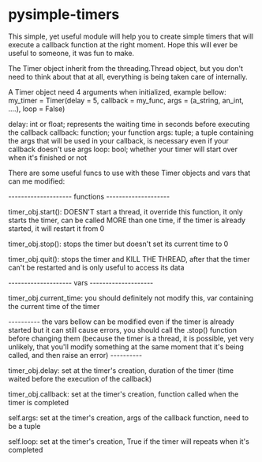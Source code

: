 # pysimple-timers
This simple, yet useful module will help you to create simple timers that will execute a callback function at the right moment.
Hope this will ever be useful to someone, it was fun to make.

The Timer object inherit from the threading.Thread object, but you don't need to think about that at all, everything is being taken care of internally.


A Timer object need 4 arguments when initialized, example bellow:
my_timer = Timer(delay = 5, callback = my_func, args = (a_string, an_int, ....), loop = False)
  
delay: int or float; represents the waiting time in seconds before executing the callback
callback: function; your function 
args: tuple; a tuple containing the args that will be used in your callback, is necessary even if your callback doesn't use args
loop: bool; whether your timer will start over when it's finished or not


There are some useful funcs to use with these Timer objects and vars that can me modified:

-------------------- functions --------------------

timer_obj.start(): DOESN'T start a thread, it override this function, it only starts the timer, can be called MORE than one time, if the timer is already started, it will restart it from 0
  
timer_obj.stop(): stops the timer but doesn't set its current time to 0
  
timer_obj.quit(): stops the timer and KILL THE THREAD, after that the timer can't be restarted and is only useful to access its data



-------------------- vars --------------------
  
timer_obj.current_time: you should definitely not modify this, var containing the current time of the timer
  
---------- the vars bellow can be modified even if the timer is already started but it can still cause errors, you should call the .stop() function before changing them (because the timer is a thread, it is possible, yet very unlikely, that you'll modify something at the same moment that it's being called, and then raise an error) ----------

timer_obj.delay: set at the timer's creation, duration of the timer (time waited before the execution of the callback)
  
timer_obj.callback: set at the timer's creation, function called when the timer is completed

self.args: set at the timer's creation, args of the callback function, need to be a tuple
  
self.loop: set at the timer's creation, True if the timer will repeats when it's completed
